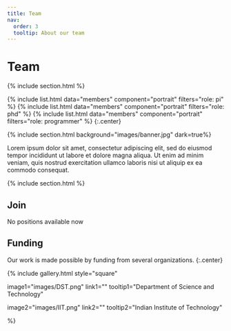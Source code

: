 ```yaml
---
title: Team
nav:
  order: 3
  tooltip: About our team
---
```


# <i class="fas fa-users"></i>Team



{% include section.html %}

{%
  include list.html
  data="members"
  component="portrait"
  filters="role: pi"
%}
{%
  include list.html
  data="members"
  component="portrait"
  filters="role: phd"
%}
{%
  include list.html
  data="members"
  component="portrait"
  filters="role: programmer"
%}
{:.center}

{% include section.html background="images/banner.jpg" dark=true%}

Lorem ipsum dolor sit amet, consectetur adipiscing elit, sed do eiusmod tempor incididunt ut labore et dolore magna aliqua.
Ut enim ad minim veniam, quis nostrud exercitation ullamco laboris nisi ut aliquip ex ea commodo consequat.

{% include section.html %}

## Join

No positions available now

## Funding

Our work is made possible by funding from several organizations.
{:.center}

{%
  include gallery.html
  style="square"

  image1="images/DST.png"
  link1=""
  tooltip1="Department of Science and Technology"

  image2="images/IIT.png"
  link2=""
  tooltip2="Indian Institute of Technology"

  
%}
